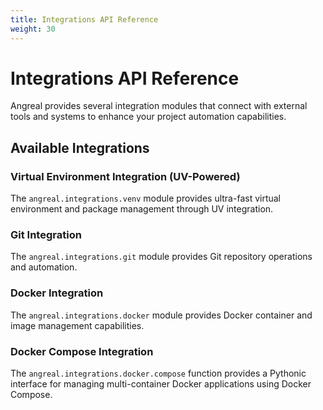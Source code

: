 ```yaml
---
title: Integrations API Reference
weight: 30
---
```


# Integrations API Reference

Angreal provides several integration modules that connect with external tools and systems to enhance your project automation capabilities.

## Available Integrations

### Virtual Environment Integration (UV-Powered)
The `angreal.integrations.venv` module provides ultra-fast virtual environment and package management through UV integration.

### Git Integration
The `angreal.integrations.git` module provides Git repository operations and automation.

### Docker Integration
The `angreal.integrations.docker` module provides Docker container and image management capabilities.

### Docker Compose Integration
The `angreal.integrations.docker.compose` function provides a Pythonic interface for managing multi-container Docker applications using Docker Compose.

<!-- Geekdoc automatically generates child page navigation -->
